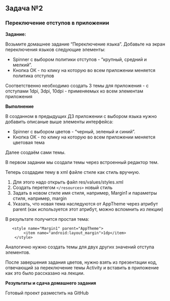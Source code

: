 
## Задача №2
### Переключение отступов в приложении


**Задание:**

Возьмите домашнее задание “Переключение языка”. Добавьте на экран переключения языков следующие элементы: 

* Spinner с выбором политики отступов - “крупный, средний и мелкий”. 
* Кнопка ОК - по клику на которую во всем приложении меняется политика отступов 

Соответственно необходимо создать 3 темы для приложения - с отступами 1dpi, 3dpi, 10dpi - применяемых ко всем элементам приложения 



**Выполнение**

В созданном в предыдущих ДЗ приложении с выбором языка нужно добавить описаные выше элементы интерфейса:
* Spinner с выбором цветов - “черный, зеленый и синий”. 
* Кнопка ОК - по клику на которую во всем приложении меняется цветовая тема 

Далее создаём сами темы.

В первом задании мы создали темы через встроенный редактор тем.

Теперь создадим тему в xml файле стиле как стиль вручную.

1. Для этого надо открыть файл res/values/styles.xml
2. Создать перетегом `</resources>` новый стиль
3. Задать в новом стиле имя стиля, например, Margin1 и параметры стиля, например, margin
4. Указать, что новая тема наследуются от AppTheme через атрибут parent (как используется этот атрибут, можно вспомнить из лекции)


В результате получится простая тема:
```
   <style name="Margin1" parent="AppTheme">
        <item name="android:layout_margin">1dp</item>
    </style>
```

Аналогично нужно создать темы для двух других значений отступа элементов.



После завершения задания цветов, нужно взять из презентации код, отвечающий за переключение темы Activity и вставить в приложение как это было рассказано на лекции.



**Результаты и сдача домашнего задания**

Готовый проект разместить на GitHub
